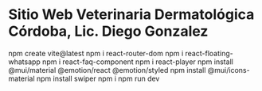 # Sitio Web Veterinaria Dermatológica Córdoba, Lic. Diego Gonzalez


npm create vite@latest
npm i react-router-dom
npm i react-floating-whatsapp
npm i react-faq-component
npm i react-player
npm install @mui/material @emotion/react @emotion/styled
npm install @mui/icons-material
npm install swiper
npm i
npm run dev

